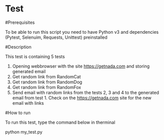 # Test

#Prerequisites

To be able to run this script you need to have Python v3 and dependencies (Pytest, Selenuim, Requests, Unittest) preinstalled

#Description

This test is containing 5 tests
1. Opening webbrowser with the site https://getnada.com and storing generated email
2. Get random link from RandomCat 
3. Get random link from RandomDog
4. Get random link from RandomFox
5. Send email with random links from the tests 2, 3 and 4 to the generated email from test 1. Check on the https://getnada.com site for the new email with links

#How to run

To run this test, type the command below in therminal

python my_test.py
